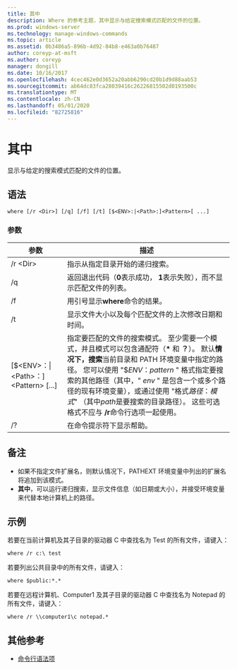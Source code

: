 ```yaml
---
title: 其中
description: Where 的参考主题，其中显示与给定搜索模式匹配的文件的位置。
ms.prod: windows-server
ms.technology: manage-windows-commands
ms.topic: article
ms.assetid: 0b3486a5-896b-4d92-84b8-e463a0b76487
author: coreyp-at-msft
ms.author: coreyp
manager: dongill
ms.date: 10/16/2017
ms.openlocfilehash: 4cec462e0d3652a20abb6290cd20b1d9d88aab53
ms.sourcegitcommit: ab64dc83fca28039416c26226815502d0193500c
ms.translationtype: MT
ms.contentlocale: zh-CN
ms.lasthandoff: 05/01/2020
ms.locfileid: "82725816"
---
```

# <a name="where"></a>其中



显示与给定的搜索模式匹配的文件的位置。



## <a name="syntax"></a>语法

```
where [/r <Dir>] [/q] [/f] [/t] [$<ENV>:|<Path>:]<Pattern>[ ...] 
```

### <a name="parameters"></a>参数

|参数|描述|
|---------|-----------|
|/r \<Dir>|指示从指定目录开始的递归搜索。|
|/q|返回退出代码（**0**表示成功， **1**表示失败），而不显示匹配文件的列表。|
|/f|用引号显示**where**命令的结果。|
|/t |显示文件大小以及每个匹配文件的上次修改日期和时间。|
|[$\<ENV>：\|\<Path>：]\<Pattern> [...]|指定要匹配的文件的搜索模式。 至少需要一个模式，并且模式可以包含通配符（**&#42;** 和 **？**）。 默认**情况下，搜索**当前目录和 PATH 环境变量中指定的路径。 您可以使用 "$*ENV*：*pattern* " 格式指定要搜索的其他路径（其中，" *env* " 是包含一个或多个路径的现有环境变量），或通过使用 "格式*路径*：*模式*" （其中*path*是要搜索的目录路径）。 这些可选格式不应与 **/r**命令行选项一起使用。|
|/?|在命令提示符下显示帮助。|

## <a name="remarks"></a>备注

-   如果不指定文件扩展名，则默认情况下，PATHEXT 环境变量中列出的扩展名将追加到该模式。
-   **其中**，可以运行递归搜索，显示文件信息（如日期或大小），并接受环境变量来代替本地计算机上的路径。

## <a name="examples"></a>示例

若要在当前计算机及其子目录的驱动器 C 中查找名为 Test 的所有文件，请键入：
```
where /r c:\ test 
```
若要列出公共目录中的所有文件，请键入：
```
where $public:*.*
```
若要在远程计算机、Computer1 及其子目录的驱动器 C 中查找名为 Notepad 的所有文件，请键入：
```
where /r \\computer1\c notepad.*
```

## <a name="additional-references"></a>其他参考

- [命令行语法项](command-line-syntax-key.md)